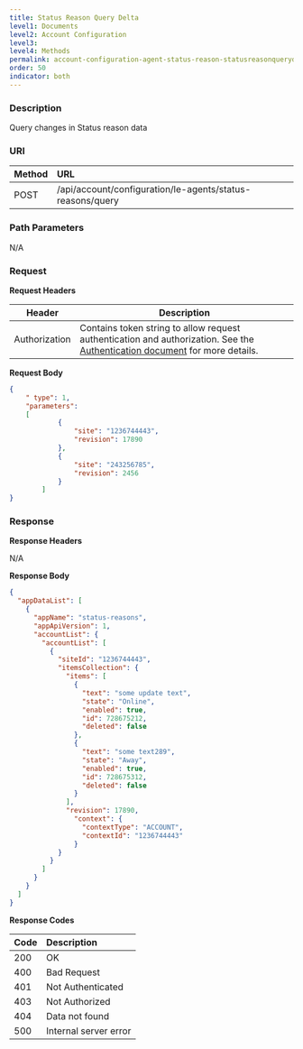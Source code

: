 ```yaml
---
title: Status Reason Query Delta
level1: Documents
level2: Account Configuration
level3:
level4: Methods
permalink: account-configuration-agent-status-reason-statusreasonquerydelta.html
order: 50
indicator: both
---
```


### Description

Query changes in Status reason data

### URI

| Method | URL |
| :-------- | :------ |
| POST | /api/account/configuration/le-agents/status-reasons/query |

### Path Parameters

N/A

### Request

**Request Headers**

| Header | Description |
| --- | --- |
|Authorization |Contains token string to allow request authentication and authorization. See the [Authentication document](https://developers.liveperson.com/guides-authentication-introduction.html) for more details. |

**Request Body**

```json
{
    " type": 1,
    "parameters":
	[
	        {
	            "site": "1236744443",
	            "revision": 17890
	        },
	        {
	            "site": "243256785",
	            "revision": 2456
	        }
	    ]
}
```

### Response

**Response Headers**

N/A

**Response Body**

```json
{
  "appDataList": [
    {
      "appName": "status-reasons",
      "appApiVersion": 1,
      "accountList": {
        "accountList": [
          {
            "siteId": "1236744443",
            "itemsCollection": {
              "items": [
                {
                  "text": "some update text",
                  "state": "Online",
                  "enabled": true,
                  "id": 728675212,
                  "deleted": false
                },
                {
                  "text": "some text289",
                  "state": "Away",
                  "enabled": true,
                  "id": 728675312,
                  "deleted": false
                }
              ],
              "revision": 17890,
	            "context": {
	              "contextType": "ACCOUNT",
	              "contextId": "1236744443"
	            }
            }
          }
        ]
      }
    }
  ]
}
```

**Response Codes**

|Code | Description |
|:----|:----|
|200 |OK|
|400 |Bad Request|
|401 |Not Authenticated|
|403 |Not Authorized|
|404 |Data not found|
|500 |Internal server error|

